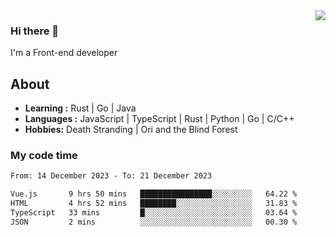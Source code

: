 <img align='right' src="https://github-readme-stats.vercel.app/api?username=strugglebak&show_icons=true">

### Hi there 👋

I'm a Front-end developer

## About

-  **Learning :** Rust | Go | Java
-  **Languages :** JavaScript | TypeScript | Rust | Python | Go | C/C++
-  **Hobbies:** Death Stranding | Ori and the Blind Forest

### My code time

<!--START_SECTION:waka-->

```txt
From: 14 December 2023 - To: 21 December 2023

Vue.js       9 hrs 50 mins   ████████████████░░░░░░░░░   64.22 %
HTML         4 hrs 52 mins   ████████░░░░░░░░░░░░░░░░░   31.83 %
TypeScript   33 mins         █░░░░░░░░░░░░░░░░░░░░░░░░   03.64 %
JSON         2 mins          ░░░░░░░░░░░░░░░░░░░░░░░░░   00.30 %
```

<!--END_SECTION:waka-->

